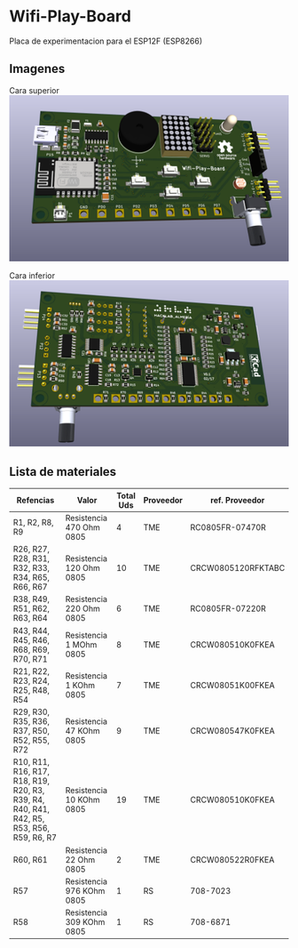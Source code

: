 # Wifi-Play-Board
Placa de experimentacion para el ESP12F (ESP8266)


## Imagenes
Cara superior
![Cara superior](/imagenes/cara_superior.png)

Cara inferior
![Cara inferior](/imagenes/cara_inferior.png)


## Lista de materiales
Refencias | Valor | Total Uds  | Proveedor | ref. Proveedor
----------|-------|------------|-----------|---------------
| R1, R2, R8, R9 | Resistencia 470 Ohm 0805 | 4 | TME | RC0805FR-07470R
| R26, R27, R28, R31, R32, R33, R34, R65, R66, R67 | Resistencia 120 Ohm 0805 | 10 | TME | CRCW0805120RFKTABC
| R38, R49, R51, R62, R63, R64 | Resistencia 220 Ohm 0805 | 6 | TME | RC0805FR-07220R
| R43, R44, R45, R46, R68, R69, R70, R71 | Resistencia 1 MOhm 0805 | 8 | TME | CRCW080510K0FKEA
| R21, R22, R23, R24, R25, R48, R54 | Resistencia 1 KOhm 0805 | 7 | TME | CRCW08051K00FKEA
| R29, R30, R35, R36, R37, R50, R52, R55, R72 | Resistencia 47 KOhm 0805 | 9 | TME | CRCW080547K0FKEA
| R10, R11, R16, R17, R18, R19, R20, R3, R39, R4, R40, R41, R42, R5, R53, R56, R59, R6, R7 | Resistencia 10 KOhm 0805 | 19 | TME | CRCW080510K0FKEA
| R60, R61 | Resistencia 22 Ohm 0805 | 2 | TME | CRCW080522R0FKEA
| R57 | Resistencia 976 KOhm 0805 | 1 | RS | 708-7023
| R58 | Resistencia 309 KOhm 0805 | 1 | RS | 708-6871












